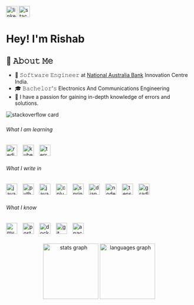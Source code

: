<p>
  <a href="https://www.linkedin.com/in/rishab-mamgai-33042b21a/">
    <img src="https://img.shields.io/badge/LinkedIn-0A66C2?logo=linkedin&logoColor=white&style=for-the-badge" height="30" alt="linkedin logo"  /></a>
  <a href="https://stackoverflow.com/users/16306884/rishab-mamgai">
    <img src="https://img.shields.io/badge/Stack Overflow-F58025?logo=stackoverflow&logoColor=black&style=for-the-badge" height="30" alt="stackoverflow logo"  /></a>
</p>

###

<h1 align="left">Hey! I'm Rishab</h1>

## :book: 𝙰𝚋𝚘𝚞𝚝 𝙼𝚎
  - 💼 𝚂𝚘𝚏𝚝𝚠𝚊𝚛𝚎 𝙴𝚗𝚐𝚒𝚗𝚎𝚎𝚛 at [National Australia Bank](https://www.nab.com.au/about-us/global-innovation-centre-careers) Innovation Centre India.
  - 🎓 𝙱𝚊𝚌𝚑𝚎𝚕𝚘𝚛'𝚜 Electronics And Communications Engineering
  - 🧐 I have a passion for gaining in-depth knowledge of errors and solutions.

![stackoverflow card](https://readme-components.vercel.app/api?component=stackoverflow&stackoverflowid=16306884&theme=dark)

###

<h6 align="left">What I am learning</h6>

###

<div align="left">
  <img src="https://cdn.jsdelivr.net/gh/devicons/devicon/icons/redis/redis-original.svg" height="30" alt="redis logo"  />
  <img width="7" />
  <img src="https://cdn.jsdelivr.net/gh/devicons/devicon/icons/kubernetes/kubernetes-plain.svg" height="30" alt="kubernetes logo"  />
  <img width="7" />
  <img src="https://cdn.jsdelivr.net/gh/devicons/devicon/icons/terraform/terraform-original.svg" height="30" alt="terraform logo"  />
</div>

###

<h6 align="left">What I write in</h6>

###

<div align="left">
  <img src="https://cdn.jsdelivr.net/gh/devicons/devicon/icons/java/java-original.svg" height="30" alt="java logo"  />
  <img width="7" />
  <img src="https://cdn.jsdelivr.net/gh/devicons/devicon/icons/python/python-original.svg" height="30" alt="python logo"  />
  <img width="7" />
  <img src="https://cdn.jsdelivr.net/gh/devicons/devicon/icons/javascript/javascript-original.svg" height="30" alt="javascript logo"  />
  <img width="7" />
  <img src="https://cdn.jsdelivr.net/gh/devicons/devicon/icons/cplusplus/cplusplus-original.svg" height="30" alt="cplusplus logo"  />
  <img width="7" />
  <img src="https://cdn.jsdelivr.net/gh/devicons/devicon/icons/spring/spring-original.svg" height="30" alt="spring logo"  />
  <img width="7" />
  <img src="https://cdn.jsdelivr.net/gh/devicons/devicon/icons/django/django-plain.svg" height="30" alt="django logo"  />
  <img width="7" />
  <img src="https://cdn.jsdelivr.net/gh/devicons/devicon/icons/nodejs/nodejs-original.svg" height="30" alt="nodejs logo"  />
  <img width="7" />
  <img src="https://cdn.jsdelivr.net/gh/devicons/devicon/icons/tensorflow/tensorflow-original.svg" height="30" alt="tensorflow logo"  />
  <img width="7" />
  <img src="https://cdn.jsdelivr.net/gh/devicons/devicon/icons/gradle/gradle-original.svg" height="30" alt="gradle logo"  />
</div>

###

<h6 align="left">What I know</h6>

###

<div align="left">
  <img src="https://cdn.jsdelivr.net/gh/devicons/devicon/icons/mysql/mysql-original.svg" height="30" alt="mysql logo"  />
  <img width="7" />
  <img src="https://cdn.jsdelivr.net/gh/devicons/devicon/icons/postgresql/postgresql-original.svg" height="30" alt="postgresql logo"  />
  <img width="7" />
  <img src="https://cdn.jsdelivr.net/gh/devicons/devicon/icons/docker/docker-original.svg" height="30" alt="docker logo"  />
  <img width="7" />
  <img src="https://cdn.simpleicons.org/git/F05032" height="30" alt="git logo"  />
  <img width="7" />
  <img src="https://cdn.jsdelivr.net/gh/devicons/devicon/icons/apachekafka/apachekafka-original.svg" height="30" alt="apachekafka logo"  />
</div>

###

<div align="center">
  <img src="https://github-readme-stats.vercel.app/api?username=rishabmamgai&hide_title=false&hide_rank=false&show_icons=true&include_all_commits=true&count_private=true&disable_animations=false&theme=codeSTACKr&locale=en&hide_border=false&order=1" height="150" alt="stats graph"  />
  <img src="https://github-readme-stats.vercel.app/api/top-langs?username=rishabmamgai&locale=en&hide_title=false&layout=compact&card_width=320&langs_count=7&theme=codeSTACKr&hide_border=false&order=2" height="150" alt="languages graph"  />
</div>

###
